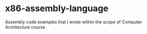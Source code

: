 # x86-assembly-language
Assembly code examples that I wrote within the scope of Computer Architecture course

